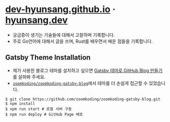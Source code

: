 # [dev-hyunsang.github.io](dev-hyunsang.github.io) · [hyunsang.dev](https://hyunsang.dev)
- 궁금증이 생기는 기술들에 대해서 고찰하며 기록합니다.
- 주로 Go언어에 대해서 글을 쓰며, Rust를 배우면서 배운 점들을 기록합니다.

## Gatsby Theme Installation
- 제가 사용한 블로그 테마를 설치하고 싶으면 [Gatsby 테마로 GitHub Blog 만들기](https://www.zoomkoding.com/gatsby-github-blog/)를 살펴봐 주세요.
- [`zoomkoding/zoomkoding-gatsby-blog`](https://github.com/zoomkoding/zoomkoding-gatsby-blog)에서 테마를 더 손쉽게 접근할 수 있었습니다.
```shell
$ git clone https://github.com/zoomkoding/zoomkoding-gatsby-blog.git
$ npm install
$ npm run start # 로컬 서버 구동
$ npm run deploy # GitHub Page 배포
```
